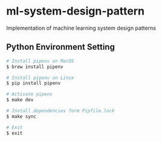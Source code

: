 # ml-system-design-pattern
Implementation of machine learning system design patterns

## Python Environment Setting
```sh
# Install pipenv on MacOS
$ brew install pipenv

# Install pipenv on Linux
$ pip install pipenv

# Activate pipenv
$ make dev

# Install dependencies form Pipfile.lock
$ make sync

# Exit
$ exit
```